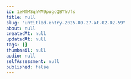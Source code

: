 ```yaml
---
id: 1eMfMSqhWA9pugdQBYhUfs
title: null
slug: "untitled-entry-2025-09-27-at-02-02-59"
about: null
createdAt: null
updatedAt: null
tags: []
thumbnail: null
audio: null
selfAssessment: null
published: false
---
```

